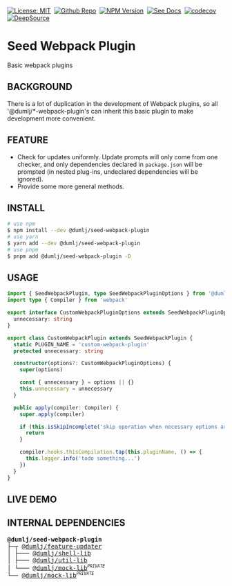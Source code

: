 <!-- This file is dynamically generated. please edit in __readme__ -->

[![License: MIT](https://img.shields.io/badge/License-MIT-4c1.svg)](https://opensource.org/licenses/MIT)&nbsp;
[![Github Repo](https://img.shields.io/badge/GITHUB-REPO-0?logo=github)](https://github.com/dumlj/dumlj-build/tree/main/@webpack-plugin/seed-webpack-plugin)&nbsp;
[![NPM Version](https://badge.fury.io/js/@dumlj%2Fseed-webpack-plugin.svg)](https://www.npmjs.com/package/@dumlj/seed-webpack-plugin)&nbsp;
[![See Docs](https://img.shields.io/badge/see-docs-blue?logo=dumi&logoColor=green)](https://dumlj.github.io/dumlj-build/docs)&nbsp;
[![codecov](https://codecov.io/gh/dumlj/dumlj-build/graph/badge.svg?token=ELV5W1H0C0)](https://codecov.io/gh/dumlj/dumlj-build)&nbsp;
[![DeepSource](https://app.deepsource.com/gh/dumlj/dumlj-build.svg/?label=active+issues&show_trend=true&token=YtSFFZ702Q016pjWlBWT30Iy)](https://app.deepsource.com/gh/dumlj/dumlj-build/)&nbsp;

# Seed Webpack Plugin

Basic webpack plugins

## BACKGROUND

There is a lot of duplication in the development of Webpack plugins, so all '@dumlj/\*-webpack-plugin's can inherit this basic plugin to make development more convenient.

## FEATURE

- Check for updates uniformly. Update prompts will only come from one checker, and only dependencies declared in `package.json` will be prompted (in nested plug-ins, undeclared dependencies will be ignored).
- Provide some more general methods.

## INSTALL

```bash
# use npm
$ npm install --dev @dumlj/seed-webpack-plugin
# use yarn
$ yarn add --dev @dumlj/seed-webpack-plugin
# use pnpm
$ pnpm add @dumlj/seed-webpack-plugin -D
```

## USAGE

```ts
import { SeedWebpackPlugin, type SeedWebpackPluginOptions } from '@dumlj/seed-webpack-plugin'
import type { Compiler } from 'webpack'

export interface CustomWebpackPluginOptions extends SeedWebpackPluginOptions {
  unnecessary: string
}

export class CustomWebpackPlugin extends SeedWebpackPlugin {
  static PLUGIN_NAME = 'custom-webpack-plugin'
  protected unnecessary: string

  constructor(options?: CustomWebpackPluginOptions) {
    super(options)

    const { unnecessary } = options || {}
    this.unnecessary = unnecessary
  }

  public apply(compiler: Compiler) {
    super.apply(compiler)

    if (this.isSkipIncomplete('skip operation when necessary options are missed.', { unnecessary: this.unnecessary })) {
      return
    }

    compiler.hooks.thisCompilation.tap(this.pluginName, () => {
      this.logger.info('todo something...')
    })
  }
}
```

## LIVE DEMO

<dumlj-stackblitz height="47vw" src="@dumlj-example/seed-webpack-plugin"></dumlj-stackblitz>

## INTERNAL DEPENDENCIES

<pre>
<b>@dumlj/seed-webpack-plugin</b>
├─┬ <a is="dumlj-link" data-project="%7B%22name%22:%22@dumlj/feature-updater%22,%22version%22:%222.5.22%22,%22description%22:%22updater%20for%20packages.%22,%22isPrivate%22:false,%22location%22:%22@feature/feature-updater%22,%22dependencies%22:%5B%22@dumlj/shell-lib%22,%22@dumlj/util-lib%22,%22fs-extra%22,%22semver%22,%22tslib%22,%22@dumlj/mock-lib%22,%22@jest/types%22,%22ts-jest%22%5D,%22workspaceDependencies%22:%5B%22@dumlj/shell-lib%22,%22@dumlj/util-lib%22,%22@dumlj/mock-lib%22%5D%7D" href="https://github.com/dumlj/dumlj-build/tree/main/@feature/feature-updater">@dumlj/feature-updater</a>
│ ├─── <a is="dumlj-link" data-project="%7B%22name%22:%22@dumlj/shell-lib%22,%22version%22:%222.5.22%22,%22description%22:%22shell%20%E5%B7%A5%E5%85%B7%E5%BA%93%22,%22isPrivate%22:false,%22location%22:%22@lib/shell-lib%22,%22dependencies%22:%5B%22@jest/types%22,%22chokidar%22,%22command-exists%22,%22lodash%22,%22tslib%22,%22ts-jest%22,%22tsd-lite%22%5D,%22workspaceDependencies%22:%5B%5D%7D" href="https://github.com/dumlj/dumlj-build/tree/main/@lib/shell-lib">@dumlj/shell-lib</a>
│ ├─── <a is="dumlj-link" data-project="%7B%22name%22:%22@dumlj/util-lib%22,%22version%22:%222.5.22%22,%22description%22:%22util%20%E5%B7%A5%E5%85%B7%E5%BA%93%22,%22isPrivate%22:false,%22location%22:%22@lib/util-lib%22,%22dependencies%22:%5B%22fs-extra%22,%22glob%22,%22tslib%22,%22@jest/types%22,%22memfs%22,%22ts-jest%22,%22unified%22%5D,%22workspaceDependencies%22:%5B%5D%7D" href="https://github.com/dumlj/dumlj-build/tree/main/@lib/util-lib">@dumlj/util-lib</a>
│ └─── <a is="dumlj-link" data-project="%7B%22name%22:%22@dumlj/mock-lib%22,%22version%22:%222.5.22%22,%22description%22:%22mock%20%E5%B7%A5%E5%85%B7%E5%BA%93%22,%22isPrivate%22:true,%22location%22:%22@lib/mock-lib%22,%22dependencies%22:%5B%22memfs%22,%22tslib%22,%22webpack%22,%22@jest/types%22,%22ts-jest%22%5D,%22workspaceDependencies%22:%5B%5D%7D" href="https://github.com/dumlj/dumlj-build/tree/main/@lib/mock-lib">@dumlj/mock-lib</a><sup><small><i>PRIVATE</i></small></sup>
└── <a is="dumlj-link" data-project="%7B%22name%22:%22@dumlj/mock-lib%22,%22version%22:%222.5.22%22,%22description%22:%22mock%20%E5%B7%A5%E5%85%B7%E5%BA%93%22,%22isPrivate%22:true,%22location%22:%22@lib/mock-lib%22,%22dependencies%22:%5B%22memfs%22,%22tslib%22,%22webpack%22,%22@jest/types%22,%22ts-jest%22%5D,%22workspaceDependencies%22:%5B%5D%7D" href="https://github.com/dumlj/dumlj-build/tree/main/@lib/mock-lib">@dumlj/mock-lib</a><sup><small><i>PRIVATE</i></small></sup>
</pre>
